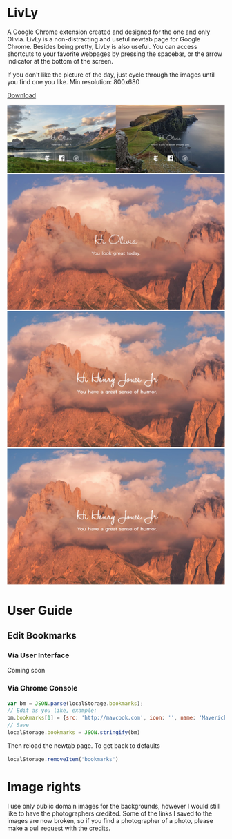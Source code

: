 # LivLy
A Google Chrome extension created and designed for the one and only Olivia.
LivLy is a non-distracting and useful newtab page for Google Chrome. 
Besides being pretty, LivLy is also useful. You can access shortcuts to your favorite webpages
by pressing the spacebar, or the arrow indicator at the bottom of the screen.

If you don't like the picture of the day, just cycle through the images until you find one you like.
Min resolution: 800x680

[Download]()

![Screenshot 1](/ext/0.png?raw=true)
![Screenshot 2](/ext/2.png?raw=true)
![Edit name](/ext/2.1.png?raw=true)
![Edit name 2](/ext/2.2.png?raw=true)

# User Guide

## Edit Bookmarks
### Via User Interface
Coming soon
### Via Chrome Console
```javascript
var bm = JSON.parse(localStorage.bookmarks);
// Edit as you like, example:
bm.bookmarks[1] = {src: 'http://mavcook.com', icon: '', name: 'Maverick Cook', short_name: 'Mavcook'}
// Save
localStorage.bookmarks = JSON.stringify(bm)
```
Then reload the newtab page.
To get back to defaults
```javascript
localStorage.removeItem('bookmarks')
```

# Image rights
I use only public domain images for the backgrounds, however I would still like
to have the photographers credited. Some of the links I saved to the images are now broken,
so if you find a photographer of a photo, please make a pull request with the credits.
